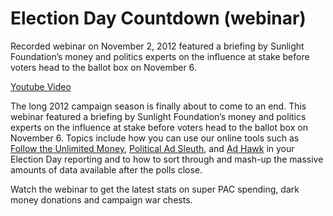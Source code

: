 <h1>Election Day Countdown (webinar)</h1>

Recorded webinar on November 2, 2012 featured a briefing by Sunlight Foundation’s money and politics experts on the influence at stake before voters head to the ballot box on November 6.

<a href="http://www.youtube.com/embed/7Eaq1YqY8cw">Youtube Video</a>

The long 2012 campaign season is finally about to come to an end. This webinar featured a briefing by Sunlight Foundation’s money and politics experts on the influence at stake before voters head to the ballot box on November 6. Topics include how you can use our online tools such as <a href="http://reporting.sunlightfoundation.com/outside-spending/super-pacs/">Follow the Unlimited Money</a>, <a href="http://politicaladsleuth.com/">Political Ad Sleuth</a>, and <a href="http://adhawk.sunlightfoundation.com/">Ad Hawk</a> in your Election Day reporting and to how to sort through and mash-up the massive amounts of data available after the polls close.

Watch the webinar to get the latest stats on super PAC spending, dark money donations and campaign war chests.
